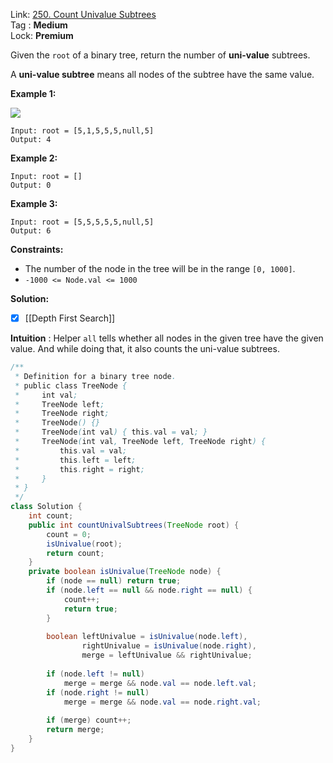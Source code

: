 Link: [250. Count Univalue Subtrees](https://leetcode.com/problems/count-univalue-subtrees/) <br>
Tag : **Medium**<br>
Lock: **Premium**

Given the `root` of a binary tree, return the number of **uni-value** subtrees.

A **uni-value subtree** means all nodes of the subtree have the same value.

**Example 1:**

![](https://assets.leetcode.com/uploads/2020/08/21/unival_e1.jpg)
```
Input: root = [5,1,5,5,5,null,5]
Output: 4
```

**Example 2:**
```
Input: root = []
Output: 0
```

**Example 3:**
```
Input: root = [5,5,5,5,5,null,5]
Output: 6
```

**Constraints:**
-   The number of the node in the tree will be in the range `[0, 1000]`.
-   `-1000 <= Node.val <= 1000`

**Solution:**
- [x] [[Depth First Search]]

**Intuition** :
Helper `all` tells whether all nodes in the given tree have the given value. And while doing that, it also counts the uni-value subtrees.


```java
/**
 * Definition for a binary tree node.
 * public class TreeNode {
 *     int val;
 *     TreeNode left;
 *     TreeNode right;
 *     TreeNode() {}
 *     TreeNode(int val) { this.val = val; }
 *     TreeNode(int val, TreeNode left, TreeNode right) {
 *         this.val = val;
 *         this.left = left;
 *         this.right = right;
 *     }
 * }
 */
class Solution {
    int count;
    public int countUnivalSubtrees(TreeNode root) {
        count = 0;
        isUnivalue(root);
        return count;
    }
    private boolean isUnivalue(TreeNode node) {
        if (node == null) return true;
        if (node.left == null && node.right == null) {
            count++;
            return true;
        }
        
        boolean leftUnivalue = isUnivalue(node.left),
                rightUnivalue = isUnivalue(node.right),
                merge = leftUnivalue && rightUnivalue;
        
        if (node.left != null)
            merge = merge && node.val == node.left.val;
        if (node.right != null)
            merge = merge && node.val == node.right.val;
        
        if (merge) count++;
        return merge;
    }
}
```
